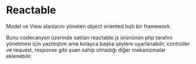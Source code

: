 # Reactable
Model ve View alanlarını yöneten object oriented hızlı bir framework.

Bunu codecanyon üzerinde satılan reactable.js ürününün php tarafını yönetmesi için yazmıştım ama kolayca başka şeylere uyarlanabilir, controller ve request, response gibi şuan sahip olmadığı diğer mekanizmalar eklenebilir.

